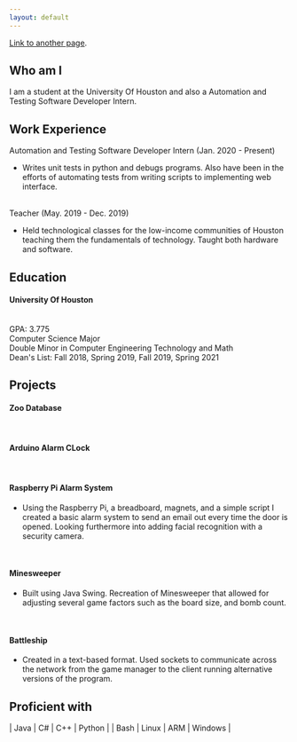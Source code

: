 ```yaml
---
layout: default
---
```


[Link to another page](./another-page.html).

## Who am I

I am a student at the University Of Houston and also a Automation and Testing Software Developer Intern. 

## Work Experience

<p>
Automation and Testing Software Developer Intern (Jan. 2020 - Present)
<ul><li>Writes unit tests in python and debugs programs. Also have been in the efforts of automating tests from writing scripts to implementing web interface.</li></ul><br>
Teacher (May. 2019 - Dec. 2019)
<ul><li>Held technological classes for the low-income communities of Houston teaching them the fundamentals of technology. Taught both hardware and software.</li></ul>
</p>

## Education

<p>
<h4>University Of Houston</h4><br>
GPA: 3.775<br>
Computer Science Major<br>
Double Minor in Computer Engineering Technology and Math<br>
Dean's List: Fall 2018, Spring 2019, Fall 2019, Spring 2021
</p>

## Projects

<p>
<h4>Zoo Database</h4><br>
<h4>Arduino Alarm CLock</h4><br>
<h4>Raspberry Pi Alarm System</h4>
<ul><li>Using the Raspberry Pi, a breadboard, magnets, and a simple script I created a basic alarm system to send an email out every time the door is opened. Looking furthermore into adding facial recognition with a security camera.</li></ul><br>
<h4>Minesweeper</h4>
<ul><li>Built using Java Swing. Recreation of Minesweeper that allowed for adjusting several game factors such as the board size, and bomb count.</li></ul><br>
<h4>Battleship</h4>
<ul><li>Created in a text-based format. Used sockets to communicate across the network from the game manager to the client running alternative versions of the program.</li></ul>
</p>

## Proficient with

| Java         | C#                | C++   | Python		|
| Bash		   | Linux			   | ARM   | Windows	|


